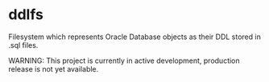 # ddlfs
Filesystem which represents Oracle Database objects as their DDL stored in .sql files.

WARNING: This project is currently in active development, production release is not yet available.


